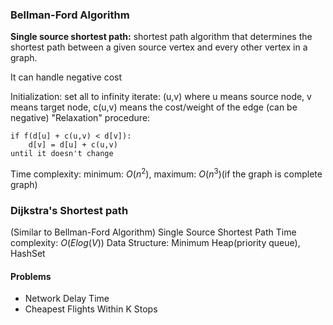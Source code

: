 ### Bellman-Ford Algorithm
**Single source shortest path:**
shortest path algorithm that determines the shortest path between a given source vertex and every other vertex in a graph.

It can handle negative cost

Initialization: set all to infinity
iterate:
(u,v) where u means source node, v means target node,  c(u,v) means the cost/weight of the edge (can be negative)
"Relaxation" procedure:
```
if f(d[u] + c(u,v) < d[v]):
	d[v] = d[u] + c(u,v)
until it doesn't change
```

Time complexity: 
minimum: $O(n^2)$, maximum: $O(n^3)$(if the graph is complete graph)

### Dijkstra's Shortest path 
(Similar to Bellman-Ford Algorithm)
Single Source Shortest Path
Time complexity: $O(Elog(V))$
Data Structure: Minimum Heap(priority queue), HashSet
 
#### Problems
- Network Delay Time
- Cheapest Flights Within K Stops




